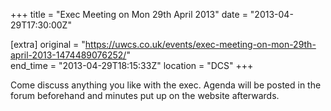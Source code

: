 +++
title = "Exec Meeting on Mon 29th April 2013"
date = "2013-04-29T17:30:00Z"

[extra]
original = "https://uwcs.co.uk/events/exec-meeting-on-mon-29th-april-2013-1474489076252/"    
end_time = "2013-04-29T18:15:33Z"
location = "DCS"
+++

Come discuss anything you like with the exec. Agenda will be posted in the forum beforehand and minutes put up on the website afterwards.

